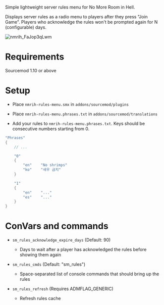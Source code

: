 
Simple lightweight server rules menu for No More Room in Hell.

Displays server rules as a radio menu to players after they press "Join Game". 
Players who acknowledge the rules won't be prompted again for N (configurable) days.

![nmrih_FaJop3qLwm](https://user-images.githubusercontent.com/11559683/115821664-93553e00-a3d9-11eb-957d-8bccc9d4b219.png)


# Requirements
Sourcemod 1.10 or above

# Setup
- Place `nmrih-rules-menu.smx` in `addons/sourcemod/plugins`
- Place `nmrih-rules-menu.phrases.txt` in `addons/sourcemod/translations`

- Add your rules to `nmrih-rules-menu.phrases.txt`. Keys should be consecutive numbers starting from 0.

```cpp
"Phrases"
{
	// ...

	"0"
	{
		"en"	"No shrimps"
		"ko"	"새우 금지"
	}

	"1"
	{
		"en"	"..."
		"es"	"..."
	}
}
```

# ConVars and commands

- `sm_rules_acknowledge_expire_days` (Default: 90)
	- Days to wait after a player has acknowledged the rules before showing them again

- `sm_rules_cmds` (Default: "sm_rules")
	- Space-separated list of console commands that should bring up the rules

- `sm_rules_refresh` (Requires ADMFLAG_GENERIC)
	- Refresh rules cache
